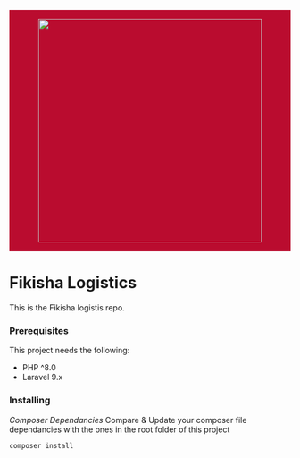 <p align="center" style="background-color:#BA0C2F; padding:1rem 0"><img src="https://jubileeinsurance.com/ke/wp-content/themes/_ji/v2/img/logo.png" width="400"></p>

# Fikisha Logistics

This is the Fikisha logistis repo.

### Prerequisites

This project needs the following:

- PHP ^8.0
- Laravel 9.x


### Installing
_Composer Dependancies_
Compare & Update your composer file dependancies with the ones in the root folder of this project
```
composer install
```
